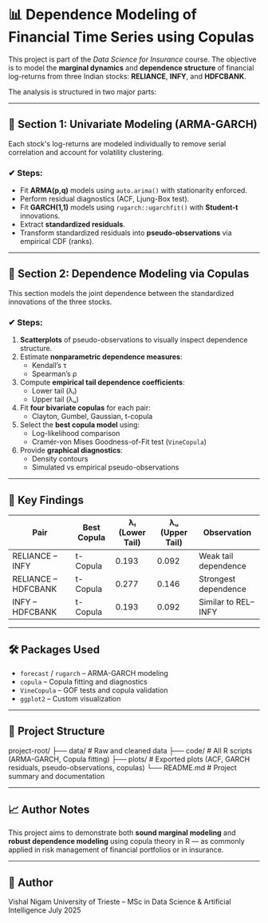 # 📊 Dependence Modeling of Financial Time Series using Copulas

This project is part of the *Data Science for Insurance* course. The objective is to model the **marginal dynamics** and **dependence structure** of financial log-returns from three Indian stocks: **RELIANCE**, **INFY**, and **HDFCBANK**.

The analysis is structured in two major parts:

---

## 🔹 Section 1: Univariate Modeling (ARMA-GARCH)

Each stock's log-returns are modeled individually to remove serial correlation and account for volatility clustering.

### ✔ Steps:
- Fit **ARMA(p,q)** models using `auto.arima()` with stationarity enforced.
- Perform residual diagnostics (ACF, Ljung-Box test).
- Fit **GARCH(1,1)** models using `rugarch::ugarchfit()` with **Student-t** innovations.
- Extract **standardized residuals**.
- Transform standardized residuals into **pseudo-observations** via empirical CDF (ranks).

---

## 🔹 Section 2: Dependence Modeling via Copulas

This section models the joint dependence between the standardized innovations of the three stocks.

### ✔ Steps:
1. **Scatterplots** of pseudo-observations to visually inspect dependence structure.
2. Estimate **nonparametric dependence measures**:
   - Kendall’s τ
   - Spearman’s ρ
3. Compute **empirical tail dependence coefficients**:
   - Lower tail (λₗ)
   - Upper tail (λᵤ)
4. Fit **four bivariate copulas** for each pair:
   - Clayton, Gumbel, Gaussian, t-copula
5. Select the **best copula model** using:
   - Log-likelihood comparison
   - Cramér-von Mises Goodness-of-Fit test (`VineCopula`)
6. Provide **graphical diagnostics**:
   - Density contours
   - Simulated vs empirical pseudo-observations

---

## 📌 Key Findings

| Pair                | Best Copula | λₗ (Lower Tail) | λᵤ (Upper Tail) | Observation |
|---------------------|-------------|------------------|------------------|-------------|
| RELIANCE – INFY     | t-Copula    | 0.193            | 0.092            | Weak tail dependence |
| RELIANCE – HDFCBANK | t-Copula    | 0.277            | 0.146            | Strongest dependence |
| INFY – HDFCBANK     | t-Copula    | 0.193            | 0.092            | Similar to REL–INFY |

---

## 🛠️ Packages Used
- `forecast` / `rugarch` – ARMA-GARCH modeling  
- `copula` – Copula fitting and diagnostics  
- `VineCopula` – GOF tests and copula validation  
- `ggplot2` – Custom visualization  

---

## 📁 Project Structure

project-root/
├── data/ # Raw and cleaned data
├── code/ # All R scripts (ARMA-GARCH, Copula fitting)
├── plots/ # Exported plots (ACF, GARCH residuals, pseudo-observations, copulas)
└── README.md # Project summary and documentation



---

## 📈 Author Notes
This project aims to demonstrate both **sound marginal modeling** and **robust dependence modeling** using copula theory in R — as commonly applied in risk management of financial portfolios or in insurance.

---

## 📌 Author
Vishal Nigam
University of Trieste – MSc in Data Science & Artificial Intelligence
July 2025

